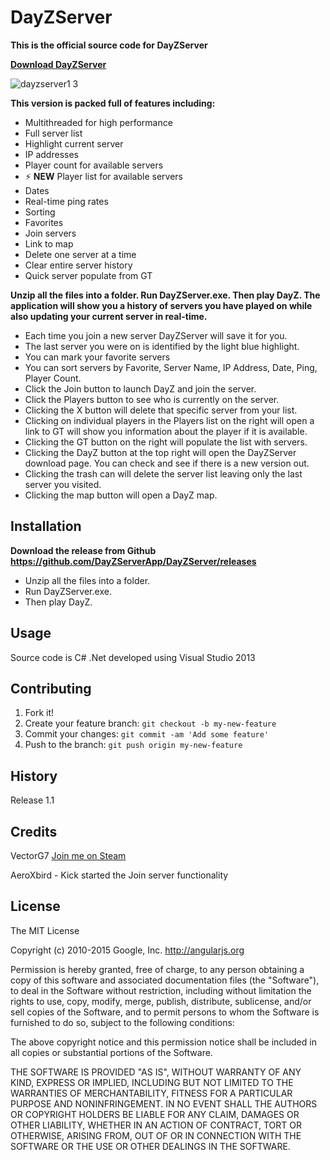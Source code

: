 # DayZServer
**This is the official source code for DayZServer**

**[Download DayZServer](https://github.com/DayZServerApp/DayZServer/releases)**

![dayzserver1 3](https://cloud.githubusercontent.com/assets/8209975/6989260/298eb3be-da1f-11e4-83ae-70f036eba0f0.png)

**This version is packed full of features including:**
* Multithreaded for high performance
* Full server list
* Highlight current server
* IP addresses
* Player count for available servers
* :zap: **NEW** Player list for available servers 
* Dates
* Real-time ping rates
* Sorting
* Favorites
* Join servers
* Link to map
* Delete one server at a time
* Clear entire server history
* Quick server populate from GT


**Unzip all the files into a folder. Run DayZServer.exe. Then play DayZ. The application will show you a history of servers you have played on while also updating your current server in real-time.** 

* Each time you join a new server DayZServer will save it for you.
* The last server you were on is identified by the light blue highlight.  
* You can mark your favorite servers
* You can sort servers by Favorite, Server Name, IP Address, Date, Ping, Player Count. 
* Click the Join button to launch DayZ and join the server.
* Click the Players button to see who is currently on the server.
* Clicking the X button will delete that specific server from your list. 
* Clicking on individual players in the Players list on the right will open a link to GT will show you information about the player if it is available. 
* Clicking the GT button on the right will populate the list with servers.
* Clicking the DayZ button at the top right will open the DayZServer download page. You can check and see if there is a new version out. 
* Clicking the trash can will delete the server list leaving only the last server you visited. 
* Clicking the map button will open a DayZ map. 


## Installation
**Download the release from Github https://github.com/DayZServerApp/DayZServer/releases**
* Unzip all the files into a folder. 
* Run DayZServer.exe. 
* Then play DayZ. 

## Usage

Source code is C# .Net developed using Visual Studio 2013

## Contributing

1. Fork it!
2. Create your feature branch: `git checkout -b my-new-feature`
3. Commit your changes: `git commit -am 'Add some feature'`
4. Push to the branch: `git push origin my-new-feature`

## History

Release 1.1 

## Credits

VectorG7 <a href="http://steamcommunity.com/id/VG7/" target="_blank">Join me on Steam</a>

AeroXbird - Kick started the Join server functionality


## License

The MIT License

Copyright (c) 2010-2015 Google, Inc. http://angularjs.org

Permission is hereby granted, free of charge, to any person obtaining a copy
of this software and associated documentation files (the "Software"), to deal
in the Software without restriction, including without limitation the rights
to use, copy, modify, merge, publish, distribute, sublicense, and/or sell
copies of the Software, and to permit persons to whom the Software is
furnished to do so, subject to the following conditions:

The above copyright notice and this permission notice shall be included in
all copies or substantial portions of the Software.

THE SOFTWARE IS PROVIDED "AS IS", WITHOUT WARRANTY OF ANY KIND, EXPRESS OR
IMPLIED, INCLUDING BUT NOT LIMITED TO THE WARRANTIES OF MERCHANTABILITY,
FITNESS FOR A PARTICULAR PURPOSE AND NONINFRINGEMENT. IN NO EVENT SHALL THE
AUTHORS OR COPYRIGHT HOLDERS BE LIABLE FOR ANY CLAIM, DAMAGES OR OTHER
LIABILITY, WHETHER IN AN ACTION OF CONTRACT, TORT OR OTHERWISE, ARISING FROM,
OUT OF OR IN CONNECTION WITH THE SOFTWARE OR THE USE OR OTHER DEALINGS IN
THE SOFTWARE.




